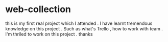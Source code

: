 # web-collection

this is my first real project which I attended  . I have learnt tremendous knowledge on this project . Such as what's Trello , how to work with team . I'm thriled to work on this project . thanks 
